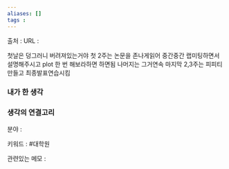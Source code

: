 ```yaml
---
aliases: []
tags :
---
```

출처 : 
URL : 

첫날은 덩그러니 버려져있는거야
첫 2주는 논문을 존나게읽어
중간중간 랩미팅하면서 설명해주시고 plot 한 번 해보라하면 하면됨 나머지는 그거연속
마지막 2,3주는 피피티 만들고 최종발표연습시킴


### 내가 한 생각

### 생각의 연결고리
분야 : 

키워드 : #대학원

관련있는 메모 : 